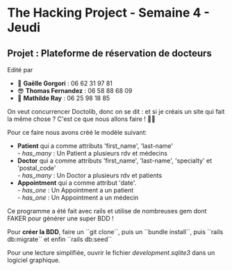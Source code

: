 <h1>The Hacking Project - Semaine 4 - Jeudi</h1>

<h2>Projet : Plateforme de réservation de docteurs</h2>

<p>Edité par 
	<ul>
		<li>🤩 <strong>Gaëlle Gorgori</strong> : 06 62 31 97 81</li>
		<li>😎 <strong>Thomas Fernandez</strong> : 06 58 88 68 09</li>
		<li>🤗 <strong>Mathilde Ray</strong> : 06 25 98 18 85</li>
		</ul></p>

<p>On veut concurrencer Doctolib, donc on se dit : et si je créais un site qui fait la même chose ? C'est ce que nous allons faire ! 👩‍⚕️</p>

<p> Pour ce faire nous avons créé le modèle suivant: 
	<ul>
		<li> <strong>Patient</strong> qui a comme attributs 'first_name', 'last-name'<br/>
			- <em>has_many</em> : Un Patient a plusieurs rdv et médecins</li>
		<li> <strong>Doctor</strong> qui a comme attributs 'first_name', 'last-name', 'specialty' et 'postal_code'<br/>
			- <em>has_many</em> : Un Doctor a plusieurs rdv et patients</li>
		<li> <strong>Appointment</strong> qui a comme attribut 'date'.<br/>
			- <em>has_one</em> : Un Appointment a un patient</li>
			- <em>has_one</em> : Un Appointment a un médecin</li>
		</ul>
	</p>

<p>Ce programme a été fait avec rails et utilise de nombreuses gem dont FAKER pour générer une super BDD ! </p>

<p>Pour <strong>créer la BDD</strong>, faire un ``git clone``, puis un ``bundle install``, puis ``rails db:migrate`` et enfin ``rails db:seed``</p>
<p>Pour une lecture simplifiée, ouvrir le fichier <em>development.sqlite3</em> dans un logiciel graphique.</p>
